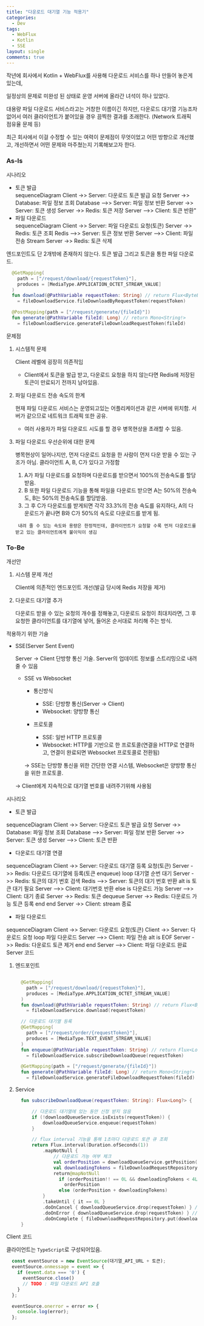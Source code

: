 ```yaml
---
title: "다운로드 대기열 기능 적용기"
categories:
  - Dev
tags:
  - WebFlux
  - Kotlin
  - SSE
layout: single
comments: true
---
```


작년에 회사에서 Kotlin + WebFlux를 사용해 다운로드 서비스를 하나 만들어 놓은게 있는데, 

일정상의 문제로 미완성 된 상태로 운영 서버에 올라간 녀석이 하나 있었다.

대용량 파일 다운로드 서비스라고는 거창한 이름이긴 하지만, 다운로드 대기열 기능조차 없어서 여러 클라이언트가 붙어있을 경우 끔찍한 결과를 초래한다. (Network 트래픽 점유율 문제 등)

최근 회사에서 이걸 수정할 수 있는 여력이 문제점이 무엇이었고 어떤 방향으로 개선했고, 개선하면서 어떤 문제와 마주쳤는지 기록해보고자 한다.


### As-Is

시나리오

* 토큰 발급
  <div class="mermaid"> 
    sequenceDiagram
      Client ->> Server: 다운로드 토큰 발급 요청
      Server ->> Database: 파일 정보 조회
      Database -->> Server: 파일 정보 반환
      Server ->> Server: 토큰 생성
      Server ->> Redis: 토큰 저장
      Server -->> Client: 토큰 반환"
  </div>
* 파일 다운로드
  <div class="mermaid"> 
    sequenceDiagram
      Client ->> Server: 파일 다운로드 요청(토큰)
      Server ->> Redis: 토큰 조회
      Redis -->> Server: 토큰 정보 반환
      Server -->> Client: 파일 전송 Stream
      Server ->> Redis: 토큰 삭제
  </div>



엔드포인트도 단 2개밖에 존재하지 않는다. 토큰 발급 그리고 토큰을 통한 파일 다운로드.

```kotlin
  @GetMapping(
    path = ["/request/download/{requestToken}"], 
    produces = [MediaType.APPLICATION_OCTET_STREAM_VALUE]
  )
  fun download(@PathVariable requestToken: String) // return Flux<ByteBuffer!>
    = fileDownloadService.fileDownloadByRequestToken(requestToken)

  @PostMapping(path = ["/request/generate/{fileId}"])
  fun generate(@PathVariable fileId: Long) // return Mono<String!>
    = fileDownloadService.generateFileDownloadRequestToken(fileId)
```

문제점

1. 시스템적 문제

    Client 레벨에 굉장히 의존적임
      * Client에서 토큰을 발급 받고, 다운로드 요청을 하지 않는다면 Redis에 저장된 토큰이 만료되기 전까지 남아있음.
2. 파일 다운로드 전송 속도의 한계
    
    현재 파일 다운로드 서비스는 운영되고있는 어플리케이션과 같은 서버에 위치함. 
    서버가 같으므로 네트워크 트래픽 또한 공유. 
    * 여러 사용자가 파일 다운로드 시도를 할 경우 병목현상을 초래할 수 있음.
    
    
3. 파일 다운로드 우선순위에 대한 문제

    병목현상이 일어나지만, 먼저 다운로드 요청을 한 사람이 먼저 다운 받을 수 있는 구조가 아님. 클라이언트 A, B, C가 있다고 가정함
      1. A가 파일 다운로드를 요청하며 다운로드를 받으면서 100%의 전송속도를 할당 받음.
      2. B 또한 파일 다운로드 기능을 통해 파일을 다운로드 받으면 A는 50%의 전송속도, B는 50%의 전송속도를 할당받음.
      3. 그 후 C가 다운로드를 받게되면 각각 33.3%의 전송 속도를 유지하다, A의 다운로드가 끝나면 B와 C가 50%의 속도로 다운로드를 받게 됨.
      
        내려 줄 수 있는 속도와 용량은 한정적인데, 클라이언트가 요청할 수록 먼저 다운로드를 받고 있는 클라이언트에게 불이익이 생김

### To-Be

개선안
  1. 시스템 문제 개선
    
      Client에 의존적인 엔드포인트 개선(발급 당시에 Redis 저장을 제거)
  2. 다운로드 대기열 추가

      다운로드 받을 수 있는 요청의 개수를 정해놓고, 다운로드 요청이 최대치라면, 그 후 요청한 클라이언트를 대기열에 넣어, 들어온 순서대로 처리해 주는 방식.

적용하기 위한 기술
  * SSE(Server Sent Event)
    
    Server -> Client 단방향 통신 기술. Server의 업데이트 정보를 스트리밍으로 내려줄 수 있음

    * SSE vs Websocket

      * 통신방식
        * SSE: 단방향 통신(Server -> Client)
        * Websocket: 양방향 통신

      * 프로토콜
        * SSE: 일반 HTTP 프로토콜
        * Websocket: HTTP를 기반으로 한 프로토콜(연결을 HTTP로 연결하고, 연결이 완료되면 Websocket 프로토콜로 전환됨)

      -> SSE는 단방향 통신을 위한 간단한 연결 시스템, Websocket은 양방향 통신을 위한 프로토콜.

    -> Client에게 지속적으로 대기열 번호를 내려주기위해 사용됨


  시나리오

  * 토큰 발급 
  <div class="mermaid"> 
    sequenceDiagram
      Client ->> Server: 다운로드 토큰 발급 요청
      Server ->> Database: 파일 정보 조회
      Database -->> Server: 파일 정보 반환
      Server ->> Server: 토큰 생성
      Server -->> Client: 토큰 반환
  </div>

  * 다운로드 대기열 연결
  <div class="mermaid"> 
  sequenceDiagram
    Client ->> Server: 다운로드 대기열 등록 요청(토큰)
    Server ->> Redis: 다운로드 대기열에 등록(토큰 enqueue)
    loop 대기열 순번 대기
      Server ->> Redis: 토큰의 대기 번호 검색
      Redis -->> Server: 토큰의 대기 번호 반환
      alt is 토큰 대기 필요
        Server -->> Client: 대기번호 반환
      else is 다운로드 가능
        Server -->> Client: 대기 종료
        Server ->> Redis: 토큰 dequeue
        Server ->> Redis: 다운로드 가능 토큰 등록
      end
    end 
    Server ->> Client: stream 종료
  </div>

  * 파일 다운로드
  <div class="mermaid"> 
    sequenceDiagram
      Client ->> Server: 다운로드 요청(토큰)
      Client ->> Server: 다운로드 요청
      loop 파일 다운로드
        Server -->> Client: 파일 전송
        alt is EOF
          Server ->> Redis: 다운로드 토큰 제거
        end
      end
      Server -->> Client: 파일 다운로드 완료
  </div>
Server 코드

1. 엔드포인트
    ```kotlin

      @GetMapping(
        path = ["/request/download/{requestToken}"], 
        produces = [MediaType.APPLICATION_OCTET_STREAM_VALUE]
      )
      fun download(@PathVariable requestToken: String) // return Flux<ByteBuffer!>
        = fileDownloadService.download(requestToken)

      // 다운로드 대기열 등록
      @GetMapping(
        path = ["/request/order/{requestToken}"], 
        produces = [MediaType.TEXT_EVENT_STREAM_VALUE]
      )
      fun enqueue(@PathVariable requestToken: String) // return Flux<Long!>
        = fileDownloadService.subscribeDownloadQueue(requestToken)

      @GetMapping(path = ["/request/generate/{fileId}"])
      fun generate(@PathVariable fileId: Long) // return Mono<String!>
        = fileDownloadService.generateFileDownloadRequestToken(fileId)
    ```

2. Service
    ```kotlin
      fun subscribeDownloadQueue(requestToken: String): Flux<Long?> {

          // 다운로드 대기열에 있는 동안 신청 받지 않음
          if (!downloadQueueService.isExists(requestToken)) {
              downloadQueueService.enqueue(requestToken)
          }

          // flux interval 기능을 통해 1초마다 다운로드 토큰 큐 조회
          return Flux.interval(Duration.ofSeconds(1))
              .mapNotNull {
                  // 다운로드 가능 여부 체크
                  val orderPosition = downloadQueueService.getPosition(requestToken)
                  val downloadingTokens = fileDownloadRequestRepository.getSize()
                  return@mapNotNull 
                    if (orderPosition!! == 0L && downloadingTokens < 4L) 
                      orderPosition 
                    else (orderPosition + downloadingTokens)
              }
              .takeUntil { it == 0L }
              .doOnCancel { downloadQueueService.drop(requestToken) } // 연결 취소시 대기열에서 제거
              .doOnError { downloadQueueService.drop(requestToken) } // 연결 에러시 대기열에서 제거
              .doOnComplete { fileDownloadRequestRepository.put(downloadQueueService.dequeue()) }
      }
    ```
  
Client 코드

클라이언트는 `TypeScript`로 구성되어있음.
  ```typescript
    const eventSource = new EventSource(대기열_API_URL + 토큰);
    eventSource.onmessage = event => {
      if (event.data === '0') {
        eventSource.close()
        // TODO : 파일 다운로드 API 호출
      }
    };

    eventSource.onerror = error => {
      console.log(error);
    };
  ```